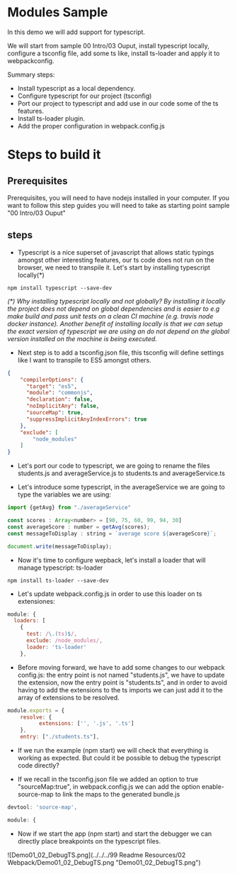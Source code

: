 # Modules Sample

In this demo we will add support for typescript.

We will start from sample 00 Intro/03 Ouput, install typescript locally,
configure a tsconfig file, add some ts like, install ts-loader and apply it to webpackconfig.

Summary steps:
 - Install typescript as a local dependency.
 - Configure typescript for our project (tsconfig)
 - Port our project to typescript and add use in our code some of the ts features.
 - Install ts-loader plugin.
 - Add the proper configuration in webpack.config.js


# Steps to build it

## Prerequisites

Prerequisites, you will need to have nodejs installed in your computer. If you
want to follow this step guides you will need to take as starting point sample "00 Intro/03 Ouput"

## steps

- Typescript is a nice superset of javascript that allows static typings amongst
other interesting features, our ts code does not run on the browser, we need to transpile it. Let's start by installing typescript locally(*)

````
npm install typescript --save-dev
````

_(*) Why installing typescript locally and not globally? By installing it locally the project does not depend on global dependencies and is easier to e.g make build and pass unit tests on a clean CI machine (e.g. travis node docker instance). Another benefit of installing locally is that we can setup the exact
version of typescript we are using an do not depend on the global version installed on the machine is being executed._

- Next step is to add a tsconfig.json file, this tsconfig will define settings like I want to transpile to ES5 amongst others.

````json
{
    "compilerOptions": {
      "target": "es5",
      "module": "commonjs",
      "declaration": false,
      "noImplicitAny": false,      
      "sourceMap": true,
      "suppressImplicitAnyIndexErrors": true
    },
    "exclude": [
        "node_modules"
    ]
}
````


- Let's port our code to typescript, we are going to rename the files students.js and averageService.js to students.ts and averageService.ts

- Let's introduce some typescript, in the averageService we are going to type the variables we are using:

````javascript
import {getAvg} from "./averageService"

const scores : Array<number> = [90, 75, 60, 99, 94, 30]
const averageScore : number = getAvg(scores);
const messageToDisplay : string = `average score ${averageScore}`;

document.write(messageToDisplay);
````

- Now it's time to configure wepback, let's install a loader that will manage
typescript: ts-loader

````
npm install ts-loader --save-dev
````

- Let's update webpack.config.js in order to use this loader on ts extensiones:

````javascript
module: {
  loaders: [
    {
      test: /\.(ts)$/,
      exclude: /node_modules/,
      loader: 'ts-loader'
    },
````
- Before moving forward, we have to add some changes to our webpack config.js: the
entry point is not named "students.js", we have to update the extension, now the
entry point is "students.ts", and in order to avoid having to add the extensions
to the ts imports we can just add it to the array of extensions to be resolved.

```javascript
module.exports = {
	resolve: {
	      extensions: ['', '.js', '.ts']
	},
	entry: ["./students.ts"],
```


- If we run the example (npm start) we will check that everything is working as expected. But could it be possible to debug the typescript code directly?

- If we recall in the tsconfig.json file we added an option to true "sourceMap:true", in webpack.config.js we can add the option enable-source-map
to link the maps to the generated bundle.js

````javascript
devtool: 'source-map',

module: {
````

- Now if we start the app (npm start) and start the debugger we can directly
place breakpoints on the typescript files.

![Demo01_02_DebugTS.png](../../../99 Readme Resources/02 Webpack/Demo01_02_DebugTS.png "Demo01_02_DebugTS.png")
